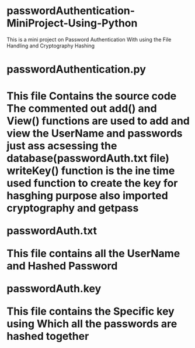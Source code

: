 # passwordAuthentication-MiniProject-Using-Python

This is a mini project on Password Authentication With using the File Handling and Cryptography Hashing

<h1>passwordAuthentication.py<h1>

This file Contains the source code
The commented out add() and View() functions are used to add and view the UserName and passwords just ass acsessing the database(passwordAuth.txt file)
writeKey() function is the ine time used function to create the key for hasghing purpose
also imported cryptography and getpass

passwordAuth.txt

This file contains all the UserName and Hashed Password

passwordAuth.key

This file contains the Specific key using Which all the passwords are hashed together
